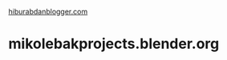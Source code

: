 <a href="www.hiburandanblogger.blogspot.com">hiburabdanblogger.com</a>

# mikolebakprojects.blender.org
